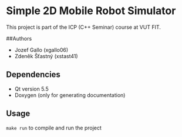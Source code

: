 # Simple 2D Mobile Robot Simulator
This project is part of the ICP (C++ Seminar) course at VUT FIT.

##Authors
- Jozef Gallo (xgallo06)
- Zdeněk Šťastný (xstast41)

## Dependencies
- Qt version 5.5 
- Doxygen (only for generating documentation)

## Usage
`make run` to compile and run the project
